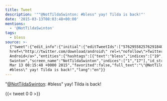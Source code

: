 ```yaml
---
title: Tweet
description: '""@NotTildaSwinton: #bless" yay! Tilda is back!"'
date: '2015-03-13T08:03:48+00:00'
mentions:
  - '@NotTildaSwinton'
tags:
  - bless
source: >-
  {"tweet":{"edit_info":{"initial":{"editTweetIds":["576295582576291840"],"editableUntil":"2015-03-13T09:15:48.597Z","editsRemaining":"5","isEditEligible":true}},"retweeted":false,"source":"<a
  href=\"http://twitter.com/download/android\" rel=\"nofollow\">Twitter for
  Android</a>","entities":{"hashtags":[{"text":"bless","indices":["19","25"]}],"symbols":[],"user_mentions":[{"name":"Tilda
  Swinton","screen_name":"NotTildaSwinton","indices":["1","17"],"id_str":"586277623","id":"586277623"}],"urls":[]},"display_text_range":["0","46"],"favorite_count":"0","id_str":"576295582576291840","truncated":false,"retweet_count":"0","id":"576295582576291840","created_at":"Fri
  Mar 13 08:15:48 +0000 2015","favorited":false,"full_text":"\"@NotTildaSwinton:
  #bless\" yay! Tilda is back!","lang":"en"}}
---
```

"[@NotTildaSwinton](https://twitter.com/@NotTildaSwinton): #bless" yay! Tilda is back!
    
{{< tweet 0 0 >}}
    
